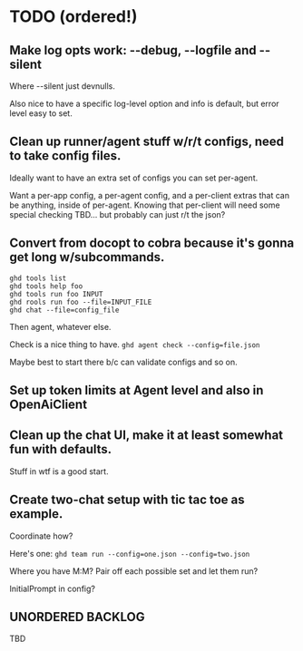 # TODO (ordered!)

## Make log opts work: --debug, --logfile and --silent

Where --silent just devnulls.

Also nice to have a specific log-level option and info is default, but error
level easy to set.

## Clean up runner/agent stuff w/r/t configs, need to take config files.

Ideally want to have an extra set of configs you can set per-agent.

Want a per-app config, a per-agent config, and a per-client extras that can
be anything, inside of per-agent.  Knowing that per-client will need some
special checking TBD... but probably can just r/t the json?

## Convert from docopt to cobra because it's gonna get long w/subcommands.

    ghd tools list
    ghd tools help foo
    ghd tools run foo INPUT
    ghd rools run foo --file=INPUT_FILE
    ghd chat --file=config_file

Then agent, whatever else.

Check is a nice thing to have.  `ghd agent check --config=file.json`

Maybe best to start there b/c can validate configs and so on.

## Set up token limits at Agent level and also in OpenAiClient

## Clean up the chat UI, make it at least somewhat fun with defaults.

Stuff in wtf is a good start.

## Create two-chat setup with tic tac toe as example.

Coordinate how?

Here's one: `ghd team run --config=one.json --config=two.json`

Where you have M:M?  Pair off each possible set and let them run?

InitialPrompt in config?

## UNORDERED BACKLOG

TBD

